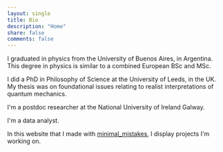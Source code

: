 ```yaml
---
layout: single
title: Bio
description: "Home"
share: false
comments: false
---
```


I graduated in physics from the University of Buenos Aires, in Argentina. This degree in physics is similar to a combined European BSc and MSc.

I did a PhD in Philosophy of Science at the University of Leeds, in the UK. My thesis was on foundational issues relating to realist interpretations of quantum mechanics.

I'm a postdoc researcher at the National University of Ireland Galway. 

I'm a data analyst.

In this website that I made with [minimal_mistakes](https://mmistakes.github.io/minimal-mistakes/), I display projects I'm working on.
